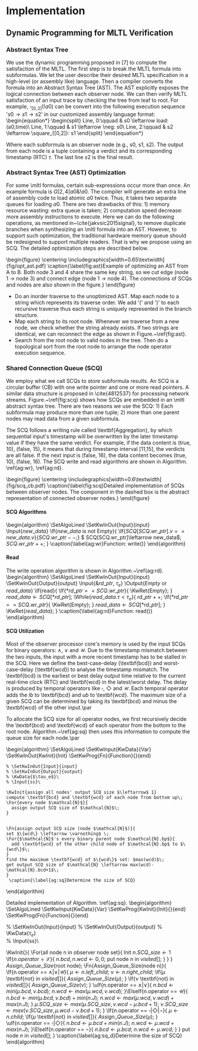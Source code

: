 # Implementation

## Dynamic Programming for MLTL Verification

### Abstract Syntax Tree
We use the dynamic programming proposed in [7] to compute the satisfaction of the MLTL. The first step is to break the MLTL formula into subformulas. We let the user describe their desired MLTL specification in a high-level (or assembly like) language. Then a compiler converts the formula into an Abstract Syntax Tree (AST). The AST explicitly exposes the logical connection between each observer node. We can then verify MLTL satisfaction of an input trace by checking the tree from leaf to root. For example, $\square_{[0,2]}(!a0)$ can be convert into the following execution sequence '$s0\rightarrow s1\rightarrow s2$' in our customized assembly language format:
\begin{equation*}
\begin{split}
 Line\, 0:\qquad & s0 \leftarrow load\: (a0,time)\\
 Line\, 1:\qquad & s1 \leftarrow \neg\: s0\\
 Line\, 2:\qquad & s2 \leftarrow \square_{[0,2]}\: s1
\end{split}
\end{equation*}

Where each subformula is an observer node (e.g., s0, s1, s2). The output from each node is a tuple containing a verdict and its corresponding timestamp (RTC) $\tau$. The last line $s2$ is the final result.

### Abstract Syntax Tree (AST) Optimization
For some \mltl formulas, certain sub-expressions occur more than once. An example formula is $G[2,4]a0\&!a0$. The compiler will generate an extra line of assembly code to load atomic $a0$ twice. Thus, it takes two separate queues for loading $a0$. There are two drawbacks of this: 1) memory resource wasting: extra queue is taken; 2) computation speed decrease: more assembly instructions to execute. Here we can do the following operations, as mentioned in~\cite{jakvsic2015signal}, to remove duplicate branches when synthesizing an \mltl formula into an AST. However, to support such optimization, the traditional hardware memory queue should be redesigned to support multiple readers. That is why we propose using an SCQ. The detailed optimization steps are described below.

\begin{figure}
\centering
\includegraphics[width=0.65\textwidth]{fig/opt_ast.pdf}
\caption{\label{fig:ast}Example of optimizing an AST from A to B. Both node 3 and 4 share the same key string, so we cut edge (node 1 $\rightarrow$ node 3) and connect edge (node 1 $\rightarrow$ node 4). The connections of SCQs and nodes are also shown in the figure.}
\end{figure}

- Do an inorder traverse to the unoptimized AST. Map each node to a string which represents its traverse order. We add '(' and ')' to each recursive traverse thus each string is uniquely represented in the branch structure.
- Map each string to its root node. Whenever we traverse from a new node, we check whether the string already exists. If two strings are identical, we can reconnect the edge as shown in Figure.~\ref{fig:ast}.
- Search from the root node to valid nodes in the tree. Then do a topological sort from the root node to arrange the node operator execution sequence.

### Shared Connection Queue (SCQ)
We employ what we call SCQs to store subformula results. An SCQ is a circular buffer (CB) with one write pointer and one or more read pointers. A similar data structure is proposed in \cite{4812537} for processing network streams. Figure.~\ref{fig:scq} shows how SCQs are embedded in an \mltl abstract syntax tree. There are two reasons we use the SCQ: 1) Each subformula may produce more than one tuple; 2) more than one parent nodes may read data from a given subformula.

The SCQ follows a writing rule called \textbf{Aggregation}, by which sequential input's timestamp will be overwritten by the later timestamp value if they have the same verdict. For example, if the data content is (true, 10), (false, 15), it means that during timestamp interval [11,15], the verdicts are all false. If the next input is (false, 16), the data content becomes (true, 10), (false, 16). The SCQ write and read algorithms are shown in Algorithm. \ref{ag:wr}, \ref{ag:rd}.

\begin{figure}
\centering
\includegraphics[width=0.6\textwidth]{fig/scq_cb.pdf}
\caption{\label{fig:scq}Detailed implementation of SCQs between observer nodes. The component in the dashed box is the abstract representation of connected observer nodes.}
\end{figure}

#### SCQ Algorithms

\begin{algorithm}
\SetAlgoLined
\SetKwInOut{Input}{input}
\Input{$new\_data$}
 \If{$new\_data$ is not Empty}{
 \If{$SCQ[SCQ.wr\_ptr].v == new\_data.v$}{$SCQ.wr\_ptr --$\;}
  $ SCQ[SCQ.wr\_ptr]\leftarrow new\_data$\;
  $SCQ.wr\_ptr ++$\;
  }
 \caption{\label{ag:wr}Function: write()}
\end{algorithm}

#### Read
The write operation algorithm is shown in Algorithm.~\ref{ag:rd}.
\begin{algorithm}
\SetAlgoLined
\SetKwInOut{Input}{input}
\SetKwInOut{Output}{output}
\Input{$\&rd\_ptr$, $\tau_e$}
\Output{$Empty$ or $read\_data$}
  \If{read}{
  \If{$*rd\_ptr==SCQ.wr\_ptr$}{
    \KwRet{Empty}\;
  }
    $read\_data\leftarrow SCQ[*rd\_ptr]$\;
    \While{$read\_data.\tau <\tau_e$}{
      $rd\_ptr++$\;
      \If{$*rd\_ptr==SCQ.wr\_ptr$}{
        \KwRet{Empty}\;
      }
      $read\_data\leftarrow SCQ[*rd\_ptr]$\;
    }
   \KwRet{$read\_data$}\;
  }
 \caption{\label{ag:rd}Function: read()}
\end{algorithm}

#### SCQ Utilization
Most of the observer processor core's memory is used by the input SCQs for binary operators: $\wedge$, $\vee$ and $\mathcal{U}$. Due to the timestamp mismatch between the two inputs, the input with a more recent timestamp has to be stalled in the SCQ. Here we define the best-case-delay (\textbf{bcd}) and worst-case-delay (\textbf{wcd}) to analyse the timestamp mismatch. The \textbf{bcd} is the earliest or best delay output time relative to the current real-time clock (RTC) and \textbf{wcd} in the latest/worst delay. The delay is produced by temporal operators like $\square$, $\Diamond$ and $\mathcal{U}$. Each temporal operator adds the $lb$ to \textbf{bcd} and $ub$ to \textbf{wcd}. The maximum size of a given SCQ can be determined by taking its \textbf{bcd} and minus the \textbf{wcd} of the other input.\par

To allocate the SCQ size for all operator nodes, we first recursively decide the \textbf{bcd} and \textbf{wcd} of each operator from the bottom to the root node. Algorithm.~\ref{ag:sq} then uses this information to compute the queue size for each node.\par

\begin{algorithm}
    \SetAlgoLined
    \SetKwInput{KwData}{Var}
    \SetKwInOut{KwInit}{Init}
    \SetKwProg{Fn}{Function}{}{end}

    % \SetKwInOut{Input}{input}
    % \SetKwInOut{Output}{output}
    % \KwData{$\tau_e$}\
    % \Input{ss}\
    
    \KwInit{assign all nodes' output SCQ size $\leftarrow$ 1}
    compute \textbf{bcd} and \textbf{wcd} of each node from bottom up\;
    \For{every node $\mathcal{N}$}{
      assign output SCQ size of $\mathcal{N}$\;
    }
    
    
    \Fn{assign output SCQ size (node $\mathcal{N}$)}{
    set $\{wcd\} \leftarrow \varnothing$ \;
    \For{$\mathcal{N}$'s every binary parent node $\mathcal{N}.bp$}{
      add \textbf{wcd} of the other child node of $\mathcal{N}.bp$ to $\{wcd\}$\;
    }
    find the maximum \textbf{wcd} of $\{wcd\}$ set: $max(wcd)$\;
    get output SCQ size of $\mathcal{N} \leftarrow max(wcd)-\mathcal{N}.bcd+1$\;
    }
     \caption{\label{ag:sq}Determine the size of SCQ}
\end{algorithm}


Detailed implementation of Algorithm. \ref{ag:sq}.
\begin{algorithm}
\SetAlgoLined
\SetKwInput{KwData}{Var}
\SetKwProg{KwInit}{Init}{}{end}
\SetKwProg{Fn}{Function}{}{end}

% \SetKwInOut{Input}{input}
% \SetKwInOut{Output}{output}
% \KwData{$\tau_e$}\
% \Input{ss}\

\KwInit{}{
\For{all node n in observer node set}{
  Init $n.SCQ\_size \leftarrow 1$
  \If{$n.operator = \mathcal{L}$}{
    $n.bcd, n.wcd \leftarrow 0, 0$\;
    put node $n$ in $visited[]$\;
  }
}
}
$Assign\_Queue\_Size($root node$)$\;
\Fn{Assign\_Queue\_Size(node n)}{
  \If{n.operator == $\wedge | \vee | \mathcal{U}$}{
    $\mu \leftarrow n.left\_child$\;
    $\nu \leftarrow n.right\_child$\;
    \If{$\mu$ \textbf{not} in $visited[]$}{
      $Assign\_Queue\_Size(\mu)$\;
    }
    \If{$\nu$ \textbf{not} in $visited[]$}{
      $Assign\_Queue\_Size(\nu)$\;
    }
    \uIf{n.operator == $\wedge | \vee$}{
      $n.bcd \leftarrow min(\mu.bcd, \nu.bcd)$\;
      $n.wcd \leftarrow max(\mu.wcd, \nu.wcd)$\;
    }\ElseIf{n.operator == $\mathcal{U}$}{
      $n.bcd \leftarrow min(\mu.bcd, \nu.bcd) + min(n.J)$\;
      $n.wcd \leftarrow max(\mu.wcd, \nu.wcd) + max(n.J)$\;
    }
       $\mu.SCQ\_size\leftarrow max(\mu.SCQ\_size,\nu.wcd-\mu.bcd+1)$\;
       $\nu.SCQ\_size\leftarrow max(\nu.SCQ\_size,\mu.wcd-\nu.bcd+1)$\;
  }
  \If{n.operator == $\square | \Diamond | \neg$}{
    $\mu \leftarrow n.child$\;
    \If{$\mu$ \textbf{not} in $visited[]$}{
      $Assign\_Queue\_Size(\mu)$\;
    }
    \uIf{n.operator == $\square | \Diamond$}{
      $n.bcd \leftarrow \mu.bcd + min(n.J)$\;
      $n.wcd \leftarrow \mu.wcd + max(n.J)$\;
    }\ElseIf{n.operator == $\neg$}{
      $n.bcd \leftarrow \mu.bcd$\;
      $n.wcd \leftarrow \mu.wcd$\;
    }
  }
  put node $n$ in $visited[]$\;
}
 \caption{\label{ag:sq_d}Determine the size of SCQ}
\end{algorithm}

